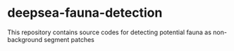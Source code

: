 # deepsea-fauna-detection
This repository contains source codes for detecting potential fauna as non-background segment patches
